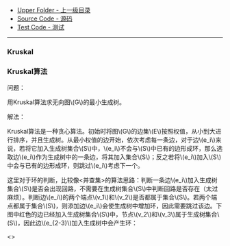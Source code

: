 * [Upper Folder - 上一级目录](../../)
* [Source Code - 源码](https://github.com/zhaochenyou/Way-to-Algorithm/blob/master/src/GraphTheory/MinimumSpanningTree/Kruskal.hpp)
* [Test Code - 测试](https://github.com/zhaochenyou/Way-to-Algorithm/blob/master/src/GraphTheory/MinimumSpanningTree/Kruskal.cpp)

--------

### Kruskal
### Kruskal算法
<div>
问题：
<p id="i">用Kruskal算法求无向图\(G\)的最小生成树。</p>
解法：
<p id="i">Kruskal算法是一种贪心算法。初始时将图\(G\)的边集\(E\)按照权值，从小到大进行排序，并且生成树。从最小权值的边开始，依次考虑每一条边，对于边\(e_i\)来说，若将它加入生成树集合\(S\)中，\(e_i\)不会与\(S\)中已有的边形成环，那么选取边\(e_i\)作为生成树中的一条边，将其加入集合\(S\)；反之若将\(e_i\)加入\(S\)中会与已有的边形成环，则跳过\(e_i\)考虑下一个。</p>
<p id="i">这里对于环的判断，比较像<并查集>的算法思路：判断一条边\(e_i\)加入生成树集合\(S\)是否会出现回路，不需要在生成树集合\(S\)中判断回路是否存在（太过麻烦）。判断边\(e_i\)的两个端点\(v_1\)和\(v_2\)是否都属于集合\(S\)。若两个端点都属于集合\(S\)，则添加边\(e_i\)会使生成树中增加环，因此需要跳过该边。下图中红色的边已经加入生成树集合\(S\)中，节点\(v_2\)和\(v_3\)属于生成树集合\(S\)，因此边\(e_{2-3}\)加入生成树中会产生环：</p>
<p id="c"><></p>
</div>

<br>
